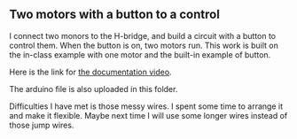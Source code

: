 ## Two motors with a button to a control

I connect two monors to the H-bridge, and build a circuit with a button to control them. When the button is on, two motors run. This work is built on the in-class example with one motor and the built-in example of button.

Here is the link for [the documentation video](https://youtu.be/QRJX0foDIA0).

The arduino file is also uploaded in this folder.

Difficulties I have met is those messy wires. I spent some time to arrange it and make it flexible. Maybe next time I will use some longer wires instead of those jump wires.
